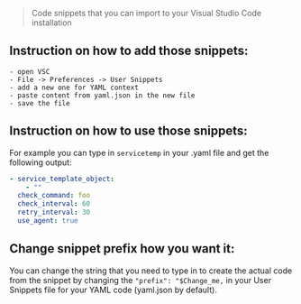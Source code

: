 > Code snippets that you can import to your Visual Studio Code installation

## Instruction on how to add those snippets:

```
- open VSC
- File -> Preferences -> User Snippets
- add a new one for YAML context
- paste content from yaml.json in the new file
- save the file
```

## Instruction on how to use those snippets:

For example you can type in `servicetemp` in your .yaml file and get the following output:

```yaml
- service_template_object:
    - ""
  check_command: foo
  check_interval: 60
  retry_interval: 30
  use_agent: true
```

## Change snippet prefix how you want it:

You can change the string that you need to type in to create the actual code from the snippet by changing the ```"prefix": "$Change_me,``` in your User Snippets file for your YAML code (yaml.json by default).

